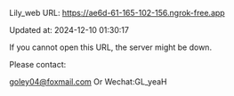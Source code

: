 Lily_web URL: https://ae6d-61-165-102-156.ngrok-free.app

Updated at: 2024-12-10 01:30:17

If you cannot open this URL, the server might be down.

Please contact: 

goley04@foxmail.com Or Wechat:GL_yeaH